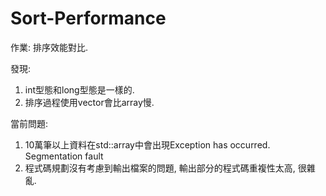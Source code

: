 # Sort-Performance
作業: 排序效能對比.

發現:
1. int型態和long型態是一樣的.
2. 排序過程使用vector會比array慢.

當前問題:
1. 10萬筆以上資料在std::array中會出現Exception has occurred. Segmentation fault
2. 程式碼規劃沒有考慮到輸出檔案的問題, 輸出部分的程式碼重複性太高, 很雜亂.